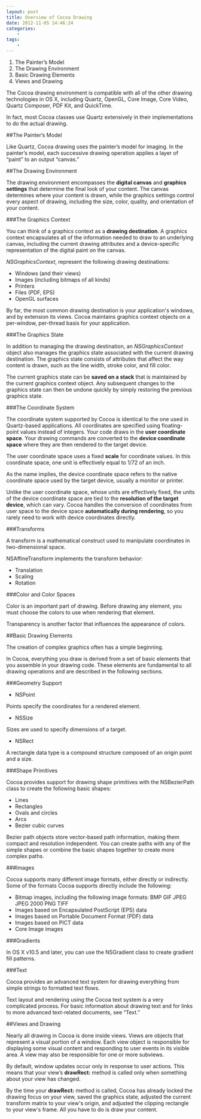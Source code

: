 ```yaml
--- 
layout: post
title: Overview of Cocoa Drawing
date: 2012-11-05 14:46:24
categories:
    - 
tags:
    -
---
```


1. The Painter’s Model
2. The Drawing Environment
3. Basic Drawing Elements
4. Views and Drawing


The Cocoa drawing environment is compatible with all of the other drawing technologies in OS X, including Quartz, OpenGL, Core Image, Core Video, Quartz Composer, PDF Kit, and QuickTime.

In fact, most Cocoa classes use Quartz extensively in their implementations to do the actual drawing.


##The Painter’s Model

Like Quartz, Cocoa drawing uses the painter’s model for imaging. In the painter’s model, each successive drawing operation applies a layer of “paint” to an output “canvas.”


##The Drawing Environment

The drawing environment encompasses the **digital canvas** and **graphics settings** that determine the final look of your content. The canvas determines where your content is drawn, while the graphics settings control every aspect of drawing, including the size, color, quality, and orientation of your content.


###The Graphics Context

You can think of a graphics context as a **drawing destination**. A graphics context encapsulates all of the information needed to draw to an underlying canvas, including the current drawing attributes and a device-specific representation of the digital paint on the canvas. 


*NSGraphicsContext*, represent the following drawing destinations:

* Windows (and their views)
* Images (including bitmaps of all kinds)
* Printers
* Files (PDF, EPS)
* OpenGL surfaces

By far, the most common drawing destination is your application's windows, and by extension its views. Cocoa maintains graphics context objects on a per-window, per-thread basis for your application.


###The Graphics State

In addition to managing the drawing destination, an *NSGraphicsContext* object also manages the graphics state associated with the current drawing destination. The graphics state consists of attributes that affect the way content is drawn, such as the line width, stroke color, and fill color. 

The current graphics state can be **saved on a stack** that is maintained by the current graphics context object. Any subsequent changes to the graphics state can then be undone quickly by simply restoring the previous graphics state.


###The Coordinate System

The coordinate system supported by Cocoa is identical to the one used in Quartz-based applications. All coordinates are specified using floating-point values instead of integers. Your code draws in the **user coordinate space**. Your drawing commands are converted to the **device coordinate space** where they are then rendered to the target device.

The user coordinate space uses a fixed **scale** for coordinate values. In this coordinate space, one unit is effectively equal to 1/72 of an inch. 

As the name implies, the device coordinate space refers to the native coordinate space used by the target device, usually a monitor or printer. 

Unlike the user coordinate space, whose units are effectively fixed, the units of the device coordinate space are tied to the **resolution of the target device**, which can vary. Cocoa handles the conversion of coordinates from user space to the device space **automatically during rendering**, so you rarely need to work with device coordinates directly.


###Transforms

A transform is a mathematical construct used to manipulate coordinates in two-dimensional space. 

NSAffineTransform implements the transform behavior:

* Translation
* Scaling
* Rotation


###Color and Color Spaces

Color is an important part of drawing. Before drawing any element, you must choose the colors to use when rendering that element.

Transparency is another factor that influences the appearance of colors.


##Basic Drawing Elements

The creation of complex graphics often has a simple beginning. 

In Cocoa, everything you draw is derived from a set of basic elements that you assemble in your drawing code. These elements are fundamental to all drawing operations and are described in the following sections.


###Geometry Support

* NSPoint

Points specify the coordinates for a rendered element.

* NSSize

Sizes are used to specify dimensions of a target.

* NSRect

A rectangle data type is a compound structure composed of an origin point and a size.


###Shape Primitives

Cocoa provides support for drawing shape primitives with the NSBezierPath class to create the following basic shapes:

* Lines
* Rectangles
* Ovals and circles
* Arcs
* Bezier cubic curves

Bezier path objects store vector-based path information, making them compact and resolution independent. You can create paths with any of the simple shapes or combine the basic shapes together to create more complex paths.


###Images

Cocoa supports many different image formats, either directly or indirectly. Some of the formats Cocoa supports directly include the following:

* Bitmap images, including the following image formats:
BMP
GIF
JPEG
JPEG 2000
PNG
TIFF
* Images based on Encapsulated PostScript (EPS) data
* Images based on Portable Document Format (PDF) data
* Images based on PICT data
* Core Image images


###Gradients

In OS X v10.5 and later, you can use the NSGradient class to create gradient fill patterns.


###Text

Cocoa provides an advanced text system for drawing everything from simple strings to formatted text flows.

Text layout and rendering using the Cocoa text system is a very complicated process. For basic information about drawing text and for links to more advanced text-related documents, see “Text.”


##Views and Drawing

Nearly all drawing in Cocoa is done inside views. Views are objects that represent a visual portion of a window. Each view object is responsible for displaying some visual content and responding to user events in its visible area. A view may also be responsible for one or more subviews.

By default, window updates occur only in response to user actions. This means that your view’s **drawRect:** method is called only when something about your view has changed.

By the time your **drawRect:** method is called, Cocoa has already locked the drawing focus on your view, saved the graphics state, adjusted the current transform matrix to your view's origin, and adjusted the clipping rectangle to your view's frame. All you have to do is draw your content.